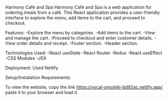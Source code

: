 Harmony Café and Spa
Harmony Café and Spa is a web application for ordering meals from a café. This React application provides a user-friendly interface to explore the menu, add items to the cart, and proceed to checkout.

Features:
-Explore the menu by categories.
-Add items to the cart.
-View and manage the cart.
-Proceed to checkout and enter customer details.
-View order details and receipt.
-Footer section.
-Header section.

Technologies Used:
-React useState
-React Router
-Redux
-React useEffect
-CSS Modules
-JSX

Deployment:
Used Netlify

Setup/Instalation Requirements:

To view the website,
copy the link https://vocal-piroshki-bd92ac.netlify.app/ paste it to your browser and load it.
